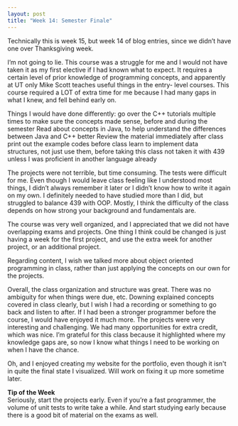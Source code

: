 ```yaml
---
layout: post
title: "Week 14: Semester Finale"
---
```

Technically this is week 15, but week 14 of blog entries, since we didn’t have one over Thanksgiving week. 

I’m not going to lie. This course was a struggle for me and I would not have taken it as my first elective if I had known what to expect.  It requires a certain level of prior knowledge of programming concepts, and apparently at UT only Mike Scott teaches useful things in the entry- level courses.  This course required a LOT of extra time for me because I had many gaps in what I knew, and fell behind early on.

Things I would have done differently:
go over the C++ tutorials multiple times to make sure the concepts made sense, before and during the semester
Read about concepts in Java, to help understand the differences between Java and C++ better
Review the material immediately after class
print out the example codes before class
learn to implement data structures, not just use them, before taking this class
not taken it with 439 unless I was proficient in another language already

The projects were not terrible, but time consuming. The tests were difficult for me.  Even though I would leave class feeling like I understood most things, I didn’t always remember it later or I didn’t know how to write it again on my own.  I definitely needed to have studied more than I did, but struggled to balance 439 with OOP.  Mostly, I think the difficulty of the class depends on how strong your background and fundamentals are.

The course was very well organized, and I appreciated that we did not have overlapping exams and projects.  One thing I think could be changed is just having a week for the first project, and use the extra week for another project, or an additional project.

Regarding content, I wish we talked more about object oriented programming in class, rather than just applying the concepts on our own for the projects.

Overall, the class organization and structure was great.  There was no ambiguity for when things were due, etc.  Downing explained concepts covered in class clearly, but I wish I had a recording or something to go back and listen to after.  If I had been a stronger programmer before the course, I would have enjoyed it much more.  The projects were very interesting and challenging.  We had many opportunities for extra credit, which was nice.  I’m grateful for this class because it highlighted where my knowledge gaps are, so now I know what things I need to be working on when I have the chance.

Oh, and I enjoyed creating my website for the portfolio, even though it isn't in quite the final state I visualized.  Will work on fixing it up more sometime later.

**Tip of the Week**   
Seriously, start the projects early.  Even if you’re a fast programmer, the volume of unit tests to write take a while.  And start studying early because there is a good bit of material on the exams as well.
